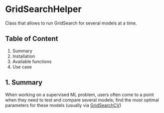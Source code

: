 # GridSearchHelper
 Class that allows to run GridSearch for several models at a time.
 
 ## Table of Content
 1. Summary
 2. Installation
 3. Available functions
 4. Use case


## 1. Summary
When working on a supervised ML problem, users often come to a point when they need to test and compare several models; find the most optimal parameters for these models (usually via [GridSearchCV](https://scikit-learn.org/stable/modules/generated/sklearn.model_selection.GridSearchCV.html#sklearn.model_selection.GridSearchCV)) 
